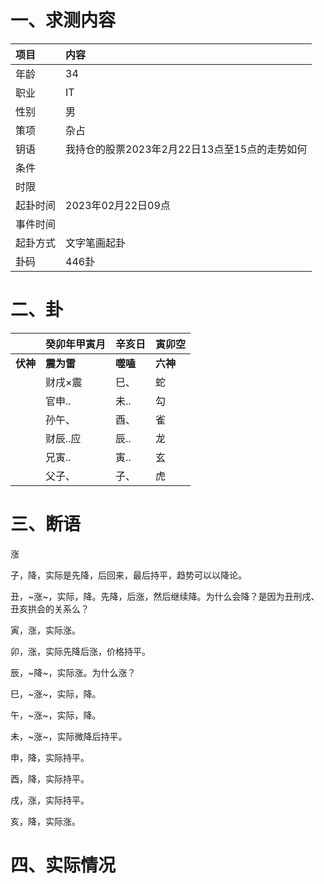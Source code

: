 # 一、求测内容

| 项目     | 内容                                          |
| :------- | :-------------------------------------------- |
| 年龄     | 34                                            |
| 职业     | IT                                            |
| 性别     | 男                                            |
| 策项     | 杂占                                          |
| 钥语     | 我持仓的股票2023年2月22日13点至15点的走势如何 |
| 条件     |                                               |
| 时限     |                                               |
| 起卦时间 | 2023年02月22日09点                            |
| 事件时间 |                                               |
| 起卦方式 | 文字笔画起卦                                  |
| 卦码     | 446卦                                         |

# 二、卦

|                | 癸卯年甲寅月     | 辛亥日         | 寅卯空         |
| :------------- | :--------------- | :------------- | :------------- |
| **伏神** | **震为雷** | **噬嗑** | **六神** |
|                | 财戌×震         | 巳、           | 蛇             |
|                | 官申..           | 未..           | 勾             |
|                | 孙午、           | 酉、           | 雀             |
|                | 财辰..应         | 辰..           | 龙             |
|                | 兄寅..           | 寅..           | 玄             |
|                | 父子、           | 子、           | 虎             |

# 三、断语

涨

子，降，实际是先降，后回来，最后持平，趋势可以以降论。

丑，~涨~，实际，降。先降，后涨，然后继续降。为什么会降？是因为丑刑戌、丑亥拱会的关系么？

寅，涨，实际涨。

卯，涨，实际先降后涨，价格持平。

辰，~降~，实际涨。为什么涨？

巳，~涨~，实际，降。

午，~涨~，实际，降。

未，~涨~，实际微降后持平。

申，降，实际持平。

酉，降，实际持平。

戌，涨，实际持平。

亥，降，实际涨。

# 四、实际情况
